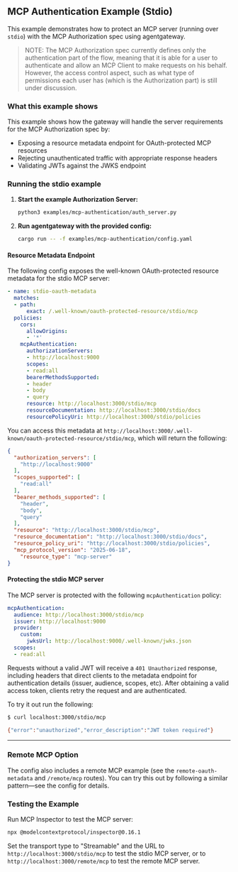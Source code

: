 ## MCP Authentication Example (Stdio)

This example demonstrates how to protect an MCP server (running over `stdio`) with the MCP Authorization spec using agentgateway.

> NOTE: The MCP Authorization spec currently defines only the authentication part of the flow, meaning that it is able for a user to authenticate and allow an MCP Client to make requests on his behalf. However, the access control aspect, such as what type of permissions each user has (which is the Authorization part) is still under discussion.

### What this example shows

This example shows how the gateway will handle the server requirements for the MCP Authorization spec by:

- Exposing a resource metadata endpoint for OAuth-protected MCP resources
- Rejecting unauthenticated traffic with appropriate response headers
- Validating JWTs against the JWKS endpoint

### Running the stdio example

1. **Start the example Authorization Server:**

   ```bash
   python3 examples/mcp-authentication/auth_server.py
   ```

2. **Run agentgateway with the provided config:**

   ```bash
   cargo run -- -f examples/mcp-authentication/config.yaml
   ```

#### Resource Metadata Endpoint

The following config exposes the well-known OAuth-protected resource metadata for the stdio MCP server:

```yaml
- name: stdio-oauth-metadata
  matches:
  - path:
      exact: /.well-known/oauth-protected-resource/stdio/mcp
  policies:
    cors:
      allowOrigins:
      - '*'
    mcpAuthentication:
      authorizationServers:
      - http://localhost:9000
      scopes:
      - read:all
      bearerMethodsSupported:
      - header
      - body
      - query
      resource: http://localhost:3000/stdio/mcp
      resourceDocumentation: http://localhost:3000/stdio/docs
      resourcePolicyUri: http://localhost:3000/stdio/policies
```

You can access this metadata at `http://localhost:3000/.well-known/oauth-protected-resource/stdio/mcp`, which will return the following:

```json
{
  "authorization_servers": [
    "http://localhost:9000"
  ],
  "scopes_supported": [
    "read:all"
  ],
  "bearer_methods_supported": [
    "header",
    "body",
    "query"
  ],
  "resource": "http://localhost:3000/stdio/mcp",
  "resource_documentation": "http://localhost:3000/stdio/docs",
  "resource_policy_uri": "http://localhost:3000/stdio/policies",
  "mcp_protocol_version": "2025-06-18",
	"resource_type": "mcp-server"
}
```

#### Protecting the stdio MCP server

The MCP server is protected with the following `mcpAuthentication` policy:

```yaml
mcpAuthentication:
  audience: http://localhost:3000/stdio/mcp
  issuer: http://localhost:9000
  provider:
    custom:
      jwksUrl: http://localhost:9000/.well-known/jwks.json
  scopes:
  - read:all
```

Requests without a valid JWT will receive a `401 Unauthorized` response, including headers that direct clients to the metadata endpoint for authentication details (issuer, audience, scopes, etc). After obtaining a valid access token, clients retry the request and are authenticated.

To try it out run the following:

```bash
$ curl localhost:3000/stdio/mcp

{"error":"unauthorized","error_description":"JWT token required"}
```

---

### Remote MCP Option

The config also includes a remote MCP example (see the `remote-oauth-metadata` and `/remote/mcp` routes). You can try this out by following a similar pattern—see the config for details.

### Testing the Example

Run MCP Inspector to test the MCP server:

```bash
npx @modelcontextprotocol/inspector@0.16.1
```

Set the transport type to "Streamable" and the URL to `http://localhost:3000/stdio/mcp` to test the stdio MCP server, or to `http://localhost:3000/remote/mcp` to test the remote MCP server.